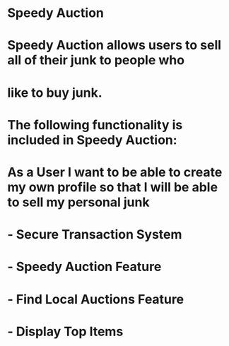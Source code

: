 # Speedy Auction

# Speedy Auction allows users to sell all of their junk to people who
# like to buy junk.

# The following functionality is included in Speedy Auction:

# As a User I want to be able to create my own profile so that I will be able to sell my personal junk

# - Secure Transaction System
# - Speedy Auction Feature
# - Find Local Auctions Feature
# - Display Top Items
